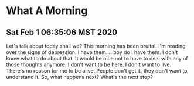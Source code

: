 # What A Morning
## Sat Feb  1 06:35:06 MST 2020

Let's talk about today shall we? This morning has been bruital. I'm reading over 
the signs of depression. I have them.... boy do I have them. I don't know what 
to do about that. It would be nice not to have to deal with any of those 
thoughts anymore. I don't want to be here. I don't want to live. There's no 
reason for me to be alive. People don't get it, they don't want to understand 
it. So, what happens next? What's the next step?
